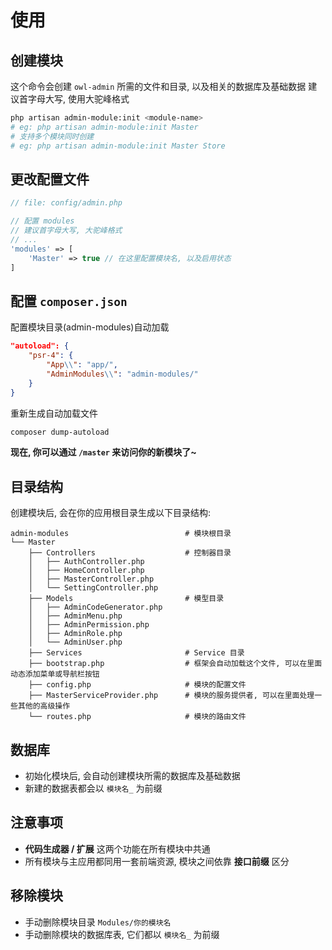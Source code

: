 # 使用

## 创建模块

这个命令会创建 `owl-admin` 所需的文件和目录, 以及相关的数据库及基础数据
建议首字母大写, 使用大驼峰格式

```bash
php artisan admin-module:init <module-name>
# eg: php artisan admin-module:init Master
# 支持多个模块同时创建
# eg: php artisan admin-module:init Master Store
```

## 更改配置文件

```php
// file: config/admin.php

// 配置 modules
// 建议首字母大写, 大驼峰格式
// ...
'modules' => [
    'Master' => true // 在这里配置模块名, 以及启用状态
]
```

## 配置 `composer.json`

配置模块目录(admin-modules)自动加载

```json
"autoload": {
    "psr-4": {
        "App\\": "app/",
        "AdminModules\\": "admin-modules/"
    }
}
```

重新生成自动加载文件

```bash
composer dump-autoload
```



__现在, 你可以通过 `/master` 来访问你的新模块了~__

## 目录结构

创建模块后, 会在你的应用根目录生成以下目录结构:


```
admin-modules                          # 模块根目录
└── Master
    ├── Controllers                    # 控制器目录
    │   ├── AuthController.php
    │   ├── HomeController.php
    │   ├── MasterController.php
    │   └── SettingController.php
    ├── Models                         # 模型目录
    │   ├── AdminCodeGenerator.php
    │   ├── AdminMenu.php
    │   ├── AdminPermission.php
    │   ├── AdminRole.php
    │   └── AdminUser.php
    ├── Services                       # Service 目录
    ├── bootstrap.php                  # 框架会自动加载这个文件, 可以在里面动态添加菜单或导航栏按钮
    ├── config.php                     # 模块的配置文件
    ├── MasterServiceProvider.php      # 模块的服务提供者, 可以在里面处理一些其他的高级操作
    └── routes.php                     # 模块的路由文件
```




## 数据库

- 初始化模块后, 会自动创建模块所需的数据库及基础数据
- 新建的数据表都会以 `模块名_` 为前缀



## 注意事项

- __代码生成器 / 扩展__ 这两个功能在所有模块中共通
- 所有模块与主应用都同用一套前端资源, 模块之间依靠 __接口前缀__ 区分



## 移除模块

- 手动删除模块目录  `Modules/你的模块名`
- 手动删除模块的数据库表, 它们都以 `模块名_` 为前缀
